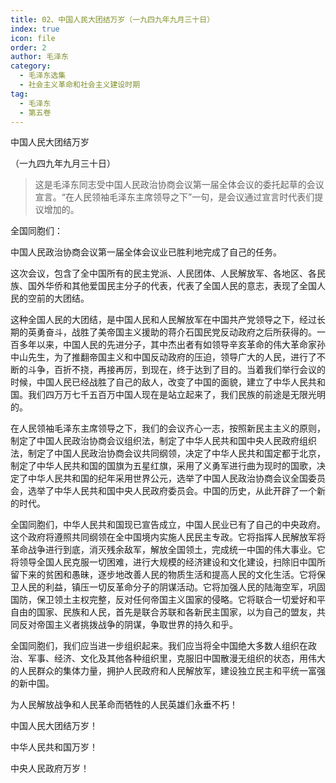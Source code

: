 ```yaml
---
title: 02、中国人民大团结万岁（一九四九年九月三十日）
index: true
icon: file
order: 2
author: 毛泽东
category:
  - 毛泽东选集
  - 社会主义革命和社会主义建设时期
tag:
  - 毛泽东
  - 第五卷
---
```


中国人民大团结万岁

（一九四九年九月三十日）

>这是毛泽东同志受中国人民政治协商会议第一届全体会议的委托起草的会议宣言。“在人民领袖毛泽东主席领导之下”一句，是会议通过宣言时代表们提议增加的。

全国同胞们：

中国人民政治协商会议第一届全体会议业已胜利地完成了自己的任务。

这次会议，包含了全中国所有的民主党派、人民团体、人民解放军、各地区、各民族、国外华侨和其他爱国民主分子的代表，代表了全国人民的意志，表现了全国人民的空前的大团结。

这种全国人民的大团结，是中国人民和人民解放军在中国共产党领导之下，经过长期的英勇奋斗，战胜了美帝国主义援助的蒋介石国民党反动政府之后所获得的。一百多年以来，中国人民的先进分子，其中杰出者有如领导辛亥革命的伟大革命家孙中山先生，为了推翻帝国主义和中国反动政府的压迫，领导广大的人民，进行了不断的斗争，百折不挠，再接再厉，到现在，终于达到了目的。当着我们举行会议的时候，中国人民已经战胜了自己的敌人，改变了中国的面貌，建立了中华人民共和国。我们四万万七千五百万中国人现在是站立起来了，我们民族的前途是无限光明的。

在人民领袖毛泽东主席领导之下，我们的会议齐心一志，按照新民主主义的原则，制定了中国人民政治协商会议组织法，制定了中华人民共和国中央人民政府组织法，制定了中国人民政治协商会议共同纲领，决定了中华人民共和国定都于北京，制定了中华人民共和国的国旗为五星红旗，采用了义勇军进行曲为现时的国歌，决定了中华人民共和国的纪年采用世界公元，选举了中国人民政治协商会议全国委员会，选举了中华人民共和国中央人民政府委员会。中国的历史，从此开辟了一个新的时代。

全国同胞们，中华人民共和国现已宣告成立，中国人民业已有了自己的中央政府。这个政府将遵照共同纲领在全中国境内实施人民民主专政。它将指挥人民解放军将革命战争进行到底，消灭残余敌军，解放全国领土，完成统一中国的伟大事业。它将领导全国人民克服一切困难，进行大规模的经济建设和文化建设，扫除旧中国所留下来的贫困和愚昧，逐步地改善人民的物质生活和提高人民的文化生活。它将保卫人民的利益，镇压一切反革命分子的阴谋活动。它将加强人民的陆海空军，巩固国防，保卫领土主权完整，反对任何帝国主义国家的侵略。它将联合一切爱好和平自由的国家、民族和人民，首先是联合苏联和各新民主国家，以为自己的盟友，共同反对帝国主义者挑拨战争的阴谋，争取世界的持久和乎。

全国同胞们，我们应当进一步组织起来。我们应当将全中国绝大多数人组织在政治、军事、经济、文化及其他各种组织里，克服旧中国散漫无组织的状态，用伟大的人民群众的集体力量，拥护人民政府和人民解放军，建设独立民主和平统一富强的新中国。

为人民解放战争和人民革命而牺牲的人民英雄们永垂不朽！

中国人民大团结万岁！

中华人民共和国万岁！

中央人民政府万岁！
